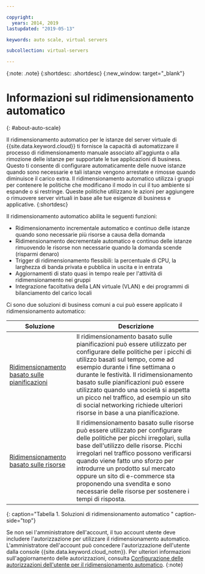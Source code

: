 ```yaml
---

copyright:
  years: 2014, 2019
lastupdated: "2019-05-13"

keywords: auto scale, virtual servers

subcollection: virtual-servers

---
```


{:note: .note}
{:shortdesc: .shortdesc}
{:new_window: target="_blank"}

# Informazioni sul ridimensionamento automatico
{: #about-auto-scale}

Il ridimensionamento automatico per le istanze del server virtuale di {{site.data.keyword.cloud}} ti fornisce la capacità di automatizzare il processo di ridimensionamento manuale associato all'aggiunta o alla rimozione delle istanze per supportate le tue applicazioni di business. Questo ti consente di configurare automaticamente delle nuove istanze quando sono necessarie e tali istanze vengono arrestate e rimosse quando diminuisce il carico extra. Il ridimensionamento automatico utilizza i gruppi per contenere le politiche che modificano il modo in cui il tuo ambiente si espande o si restringe. Queste politiche utilizzano le azioni per aggiungere o rimuovere server virtuali in base alle tue esigenze di business e applicative.
{:shortdesc}

Il ridimensionamento automatico abilita le seguenti funzioni: 

* Ridimensionamento incrementale automatico e continuo delle istanze quando sono necessarie più risorse a causa della domanda
* Ridimensionamento decrementale automatico e continuo delle istanze rimuovendo le risorse non necessarie quando la domanda scende (risparmi denaro)
* Trigger di ridimensionamento flessibili: la percentuale di CPU, la larghezza di banda privata e pubblica in uscita e in entrata
* Aggiornamenti di stato quasi in tempo reale per l'attività di ridimensionamento nei gruppi
* Integrazione facoltativa della LAN virtuale (VLAN) e dei programmi di bilanciamento del carico locali

Ci sono due soluzioni di business comuni a cui può essere applicato il ridimensionamento automatico: 

|Soluzione| Descrizione |
| -------- | ----------- |
| [Ridimensionamento basato sulle pianificazioni](/docs/vsi?topic=virtual-servers-managing-schedule-based-auto-scaling) | Il ridimensionamento basato sulle pianificazioni può essere utilizzato per configurare delle politiche per i picchi di utilizzo basati sul tempo, come ad esempio durante i fine settimana o durante le festività. Il ridimensionamento basato sulle pianificazioni può essere utilizzato quando una società si aspetta un picco nel traffico, ad esempio un sito di social networking richiede ulteriori risorse in base a una pianificazione. |
| [Ridimensionamento basato sulle risorse](/docs/vsi?topic=virtual-servers-managing-resourced-based-auto-scaling) | Il ridimensionamento basato sulle risorse può essere utilizzato per configurare delle politiche per picchi irregolari, sulla base dell'utilizzo delle risorse.  Picchi irregolari nel traffico possono verificarsi quando viene fatto uno sforzo per introdurre un prodotto sul mercato oppure un sito di e-commerce sta proponendo una svendita e sono necessarie delle risorse per sostenere i tempi di risposta. |
{: caption="Tabella 1. Soluzioni di ridimensionamento automatico " caption-side="top"}

Se non sei l'amministratore dell'account, il tuo account utente deve includere l'autorizzazione per utilizzare il ridimensionamento automatico. L'amministratore dell'account può concedere l'autorizzazione dell'utente dalla console {{site.data.keyword.cloud_notm}}. Per ulteriori informazioni sull'aggiornamento delle autorizzazioni, consulta [Configurazione delle autorizzazioni dell'utente per il ridimensionamento automatico](/docs/vsi?topic=virtual-servers-user-permissions-required-to-use-auto-scale).
{:note}


